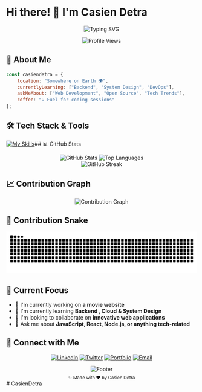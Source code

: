 # Hi there! 👋 I'm Casien Detra

<!-- Animated typing effect --> <p align="center"> <img src="https://readme-typing-svg.herokuapp.com?font=JetBrainsMono+Nerd+Font&size=20&pause=1000&color=58a6ff&center=true&vCenter=true&width=500&lines=Later+equal+never;Currently+Learning+Web+Development;Always+Learning+Something+New" alt="Typing SVG" /> </p> <!-- Profile views counter --> <p align="center"> <img src="https://komarev.com/ghpvc/?username=casiendetra&color=58a6ff&style=flat-square&label=Profile+Views" alt="Profile Views" /> </p>

## 🚀 About Me

```javascript
const casiendetra = {
    location: "Somewhere on Earth 🌍",
    currentlyLearning: ["Backend", "System Design", "DevOps"],
    askMeAbout: ["Web Development", "Open Source", "Tech Trends"],
    coffee: "☕ Fuel for coding sessions"
};
```

## 🛠️ Tech Stack & Tools
[![My Skills](https://skillicons.dev/icons?i=js,html,css,py,react,tailwindcss,laravel,mysql,java,php,linux,nextjs,git,github,neovim,vscode)]()## 📊 GitHub Stats

<div align="center"> <img height="180em" src="https://github-readme-stats.vercel.app/api?username=casiendetra&show_icons=true&theme=github_dark&include_all_commits=true&count_private=true&hide_border=true&bg_color=0d1117&title_color=58a6ff&text_color=c9d1d9&icon_color=58a6ff" alt="GitHub Stats" /> <img height="180em" src="https://github-readme-stats.vercel.app/api/top-langs/?username=casiendetra&layout=compact&theme=github_dark&hide_border=true&bg_color=0d1117&title_color=58a6ff&text_color=c9d1d9" alt="Top Languages" /> </div> <div align="center"> <img src="https://streak-stats.demolab.com?user=casiendetra&theme=github-dark-blue&hide_border=true&background=0d1117&stroke=58a6ff&ring=58a6ff&fire=58a6ff&currStreakLabel=58a6ff" alt="GitHub Streak" /> </div>

## 📈 Contribution Graph

<div align="center"> <img src="https://github-readme-activity-graph.vercel.app/graph?username=casiendetra&theme=github-compact&hide_border=true&bg_color=0d1117&color=58a6ff&line=58a6ff&point=c9d1d9" alt="Contribution Graph" /> </div>

## 🐍 Contribution Snake

<div align="center"> <img src="https://raw.githubusercontent.com/CasienDetra/CasienDetra/output/github-contribution-grid-snake-dark.svg" alt="Snake animation" /> </div>

## 🎯 Current Focus

- 🔭 I'm currently working on **a movie website**
- 🌱 I'm currently learning **Backend , Cloud  & System Design**
- 👯 I'm looking to collaborate on **innovative web applications**
- 💬 Ask me about **JavaScript, React, Node.js, or anything tech-related**

## 🤝 Connect with Me

<div align="center">

[![LinkedIn](https://img.shields.io/badge/-LinkedIn-0077B5?style=for-the-badge&logo=linkedin&logoColor=white)](https://linkedin.com/in/casiendetra) [![Twitter](https://img.shields.io/badge/-Twitter-1DA1F2?style=for-the-badge&logo=twitter&logoColor=white)](https://twitter.com/casiendetra) [![Portfolio](https://img.shields.io/badge/-Portfolio-000000?style=for-the-badge&logo=vercel&logoColor=white)](https://casiendetra.dev/) [![Email](https://img.shields.io/badge/-Email-EA4335?style=for-the-badge&logo=gmail&logoColor=white)](mailto:hello@casiendetra.dev)

</div>



<div align="center"> <img src="https://capsule-render.vercel.app/api?type=waving&color=58a6ff&height=120&section=footer&text=Thanks%20for%20visiting!&fontSize=30&fontColor=ffffff&animation=twinkling" alt="Footer" /> </div> <div align="center"> <sub>✨ Made with ❤️ by Casien Detra</sub> </div># CasienDetra
